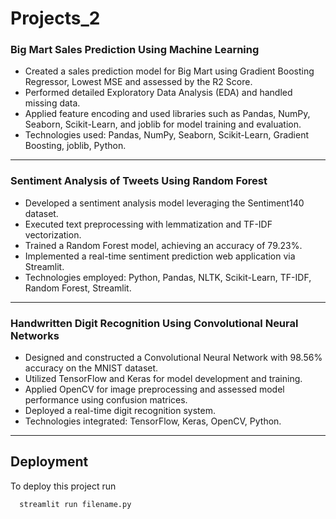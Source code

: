 # Projects_2



### Big Mart Sales Prediction Using Machine Learning
- Created a sales prediction model for Big Mart using Gradient Boosting Regressor, Lowest MSE and assessed by the R2 Score.
- Performed detailed Exploratory Data Analysis (EDA) and handled missing data.
- Applied feature encoding and used libraries such as Pandas, NumPy, Seaborn, Scikit-Learn, and joblib for model training and evaluation.
- Technologies used: Pandas, NumPy, Seaborn, Scikit-Learn, Gradient Boosting, joblib, Python.


------------------------------------------------------------------------------------------------

### Sentiment Analysis of Tweets Using Random Forest
- Developed a sentiment analysis model leveraging the Sentiment140 dataset.
- Executed text preprocessing with lemmatization and TF-IDF vectorization.
- Trained a Random Forest model, achieving an accuracy of 79.23%.
- Implemented a real-time sentiment prediction web application via Streamlit.
- Technologies employed: Python, Pandas, NLTK, Scikit-Learn, TF-IDF, Random Forest, Streamlit.


------------------------------------------------------------------------------------------------

### Handwritten Digit Recognition Using Convolutional Neural Networks
- Designed and constructed a Convolutional Neural Network with 98.56% accuracy on the MNIST dataset.
- Utilized TensorFlow and Keras for model development and training.
- Applied OpenCV for image preprocessing and assessed model performance using confusion matrices.
- Deployed a real-time digit recognition system.
- Technologies integrated: TensorFlow, Keras, OpenCV, Python.
-----------------------------------------------------------------------------------------------



## Deployment

To deploy this project run

```bash
  streamlit run filename.py
```


